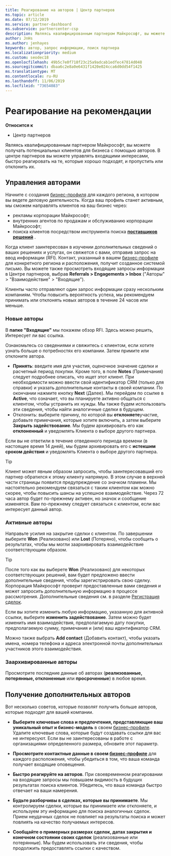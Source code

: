 ```yaml
---
title: Реагирование на авторов | Центр партнеров
ms.topic: article
ms.date: 07/12/2019
ms.service: partner-dashboard
ms.subservice: partnercenter-csp
description: Являясь квалифицированным партнером Майкрософт, вы можете оценивать и обсуждать авторов в Центре партнеров, а также реагировать на них.
author: JnHs
ms.author: jenhayes
keywords: автор, запрос информации, поиск партнера
ms.localizationpriority: medium
ms.custom: seodec18
ms.openlocfilehash: 49b5c7e0f718f23c25a9adcab1edfec47814d048
ms.sourcegitcommit: dbaa6c2e8a0e6431f1420e024cca6d0dd54f1425
ms.translationtype: MT
ms.contentlocale: ru-RU
ms.lasthandoff: 11/06/2019
ms.locfileid: "73654083"
---
```

# <a name="respond-to-referrals"></a>Реагирование на рекомендации

**Относится к**

-  Центр партнеров

Являясь квалифицированным партнером Майкрософт, вы можете получать потенциальных клиентов для бизнеса с помощью авторов. В центре партнеров вы можете управлять входящими интересами, быстро реагировать на те, которые хорошо подходят, и пропустить или отклонить их. 

## <a name="referral-management"></a>Управления авторами

Начните с создания [бизнес-профиля](create-a-marketing-profile.md) для каждого региона, в котором вы ведете деловую деятельность. Когда ваш профиль станет активным, мы сможем направлять клиентов на ваш бизнес через:

*  рекламы корпорации Майкрософт;
*  внутренних агентов по продажам и обслуживанию корпорации Майкрософт;
*  поиска клиентов посредством инструмента поиска **[поставщиков решений](https://www.microsoft.com/solution-providers/home)** .

Когда клиент заинтересован в изучении дополнительных сведений о ваших решениях и услугах, он свяжется с вами, отправив запрос на ввод информации (RFI). Контакт, указанный в вашем [бизнес-профиле](create-a-marketing-profile.md) для конкретного региона и расположения, получит созданное системой письмо. Вы можете также просмотреть входящие запросы информации в Центре партнеров, выбрав **Referrals > Engagements > Inbox** ("Авторы" > "Взаимодействие" > "Входящие").

Клиенты часто отправляют один запрос информации сразу нескольким компаниям. Чтобы повысить вероятность успеха, мы рекомендуем принимать или отклонять новых авторов в течение 24 часов или меньше.

### <a name="new-referrals"></a>Новые авторы

В **папке "Входящие"** мы покажем обзор RFI. Здесь можно решить, Интересует ли вас ссылка.

Ознакомьтесь со сведениями и свяжитесь с клиентом, если хотите узнать больше о потребностях его компании. Затем примите или отклоните автора.

*  **Принять**: введите имя для участия, оценочное значение сделки и расчетный период покупки. Кроме того, в поле **Notes** (Примечания) следует подробнее описать, что ищет этот клиент. При необходимости можно ввести свой идентификатор CRM (только для справки) и указать дополнительные контакты в своей компании. По окончании нажмите кнопку **Next** (Далее). Мы перейдем по ссылке в **Active**, что означает, что вы планируете активно общаться с клиентом, чтобы устранить их нужды. Мы также будем использовать эти сведения, чтобы найти аналогичные сделки в будущем.
*  Отклонить: выберите причину, по которой вы **отклоняете**участие, добавьте примечания, которые хотите включить, а затем выберите **Закрыть задействование**. Мы будем архивировать его как **отклоненный** и уведомлять Клиента о выборе другого партнера.

Если вы не ответили в течение отведенного периода времени (в настоящее время 14 дней), мы будем архивировать его с **истекшим сроком действия** и уведомлять Клиента о выборе другого партнера.

> [!TIP]
> Клиент может явным образом запросить, чтобы заинтересовавший его партнер обратился к этому клиенту напрямую. В этом случае в верхней части страницы появится предупреждение со значком пламени. Мы настоятельно рекомендуем связаться с таким клиентом как можно скорее, чтобы повысить шансы на успешное взаимодействие. Через 72 часа автор будет по-прежнему активен, но значок и сообщение изменятся. Вам по-прежнему следует связаться с клиентом, если вас интересует данный автор.

### <a name="active-referrals"></a>Активные авторы

Направьте усилия на закрытие сделки с клиентом. По завершении выберите **Won** (Реализовано) или **Lost** (Потеряно), чтобы сообщить о результатах, чтобы мы могли заархивировать взаимодействие соответствующим образом.

> [!TIP]
> После того как вы выберете **Won** (Реализовано) для некоторых соответствующих решений, вам будет предложено ввести дополнительные сведения, чтобы зарегистрировать свою сделку. Корпорация Майкрософт проверит предоставленные вами сведения и может запросить дополнительную информацию в процессе рассмотрения. Дополнительные сведения см. в разделе [Регистрация сделок](register-deals.md).

Если вы хотите изменить любую информацию, указанную для активной ссылки, выберите **изменить задействование**. Затем можно будет изменить имя взаимодействия, предполагаемую дату покупки, предполагаемую сумму, примечания и (или) ваш идентификатор CRM.

Можно также выбрать **Add contact** (Добавить контакт), чтобы указать имена, номера телефона и адреса электронной почты дополнительных участников этого взаимодействия.


### <a name="archived-referrals"></a>Заархивированные авторы

Просмотрите последние данные об авторах (**реализованные, потерянные, отклоненные** или **просроченные**) в любое время. 

## <a name="getting-more-referrals"></a>Получение дополнительных авторов

Вот несколько советов, которые позволят получить больше авторов, которые подходят для вашей компании.

*  **Выберите ключевые слова и предпочтения, представляющие ваш уникальный опыт и бизнес-модель** в своем [бизнес-профиле](create-a-marketing-profile.md). Удалите ключевые слова, которые будут создавать ссылки для вас не интересуют. Если вы не заинтересованы в работе с организациями определенного размера, обновите этот параметр.

*  **Просмотрите контактные данные в своем [бизнес-профиле](create-a-marketing-profile.md)** для каждого расположения, чтобы убедиться в том, что ваша команда получает входящие оповещения.

*  **Быстро реагируйте на авторов**. При своевременном реагировании на входящие запросы мы повышаем видимость в будущих результатах поиска клиентов. Убедитесь, что ваша команда быстро отвечает на ваши намерения.

*  **Будьте разборчивы в сделках, которые вы принимаете**. Мы контролируем сделки, которые вы принимаете или отклоняете, и используем эту информацию для поиска аналогичных сделок. Прием неудачных сделок не повлияет на результаты поиска и может повлиять на качество получаемых интересов.

*  **Сообщайте о примерных размерах сделок, датах закрытия и конечном состоянии своих сделок** (реализованные или потерянные). Мы будем использовать эти сведения, чтобы продолжить предоставлять ссылки с качеством.
